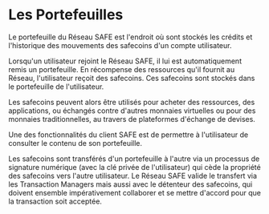 # Les Portefeuilles
Le portefeuille du Réseau SAFE est l'endroit où sont stockés les crédits et l'historique des mouvements des safecoins d'un compte utilisateur.

Lorsqu'un utilisateur rejoint le Réseau SAFE, il lui est automatiquement remis un portefeuille. En récompense des ressources qu'il fournit au Réseau, l'utilisateur reçoit des safecoins. Ces safecoins sont stockés dans le portefeuille de l'utilisateur.

Les safecoins peuvent alors être utilisés pour acheter des ressources, des applications, ou échangés contre d'autres monnaies virtuelles ou pour des monnaies traditionnelles, au travers de plateformes d'échange de devises.

Une des fonctionnalités du client SAFE est de permettre à l'utilisateur de consulter le contenu de son portefeuille.

Les safecoins sont transférés d'un portefeuille à l'autre via un processus de signature numérique (avec la clé privée de l'utilisateur) qui cède la propriété des safecoins vers l'autre utilisateur. Le Réseau SAFE valide le transfert via les Transaction Managers mais aussi avec le détenteur des safecoins, qui doivent ensemble impérativement collaborer et se mettre d'accord pour que la transaction soit acceptée.
